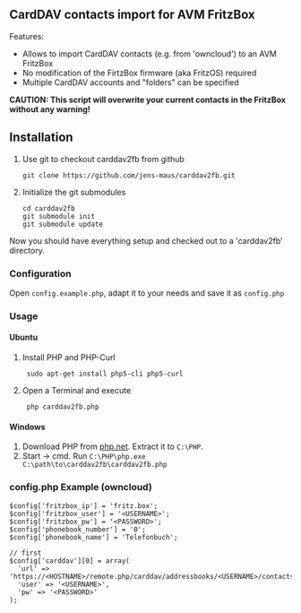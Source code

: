 ## CardDAV contacts import for AVM FritzBox

Features:

* Allows to import CardDAV contacts (e.g. from 'owncloud') to an AVM FritzBox
* No modification of the FirtzBox firmware (aka FritzOS) required
* Multiple CardDAV accounts and "folders" can be specified 

**CAUTION: This script will overwrite your current contacts in the FritzBox without any warning!**

## Installation

 1. Use git to checkout carddav2fb from github

		git clone https://github.com/jens-maus/carddav2fb.git

 2. Initialize the git submodules

		cd carddav2fb
		git submodule init
		git submodule update
Now you should have everything setup and checked out to a 'carddav2fb' directory.

### Configuration
Open `config.example.php`, adapt it to your needs and save it as `config.php`

### Usage

#### Ubuntu

1. Install PHP and PHP-Curl

		sudo apt-get install php5-cli php5-curl

2. Open a Terminal and execute

		php carddav2fb.php

#### Windows

1. Download PHP from [php.net](http://windows.php.net/download/). Extract it to `C:\PHP`.
2. Start -> cmd. Run `C:\PHP\php.exe C:\path\to\carddav2fb\carddav2fb.php`

### config.php Example (owncloud)

	$config['fritzbox_ip'] = 'fritz.box';
	$config['fritzbox_user'] = '<USERNAME>';
	$config['fritzbox_pw'] = '<PASSWORD>';
	$config['phonebook_number'] = '0';
	$config['phonebook_name'] = 'Telefonbuch';
	
	// first
	$config['carddav'][0] = array(
	  'url' => 'https://<HOSTNAME>/remote.php/carddav/addressbooks/<USERNAME>/contacts',
	  'user' => '<USERNAME>',
	  'pw' => '<PASSWORD>'
	);
